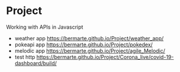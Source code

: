 # Project
Working with APIs in Javascript
- weather app https://bermarte.github.io/Project/weather_app/
- pokeapi app https://bermarte.github.io/Project/pokedex/
- melodic app https://bermarte.github.io/Project/agile_Melodic/
- test http https://bermarte.github.io/Project/Corona_live/covid-19-dashboard/build/
